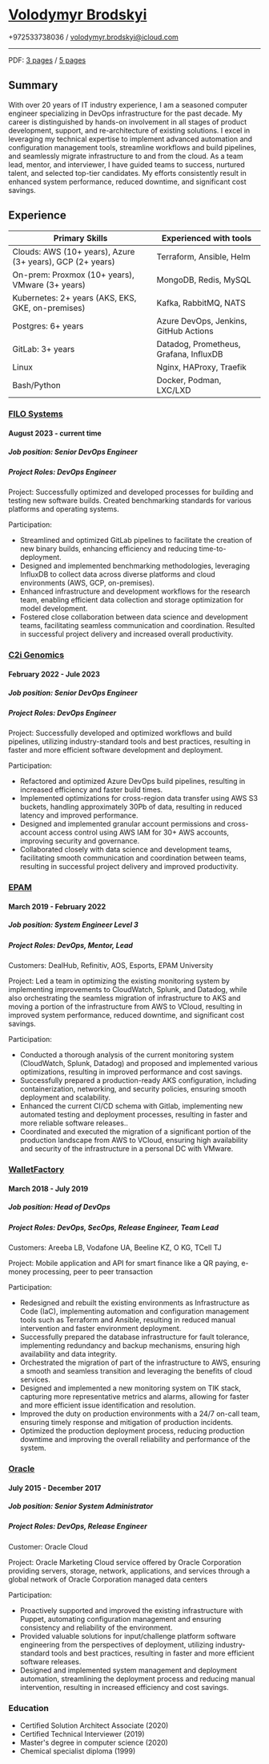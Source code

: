 # [Volodymyr Brodskyi](https://www.linkedin.com/in/vbrodskyi/)

+972533738036 / <volodymyr.brodskyi@icloud.com>

---
PDF: [3 pages](./PDF/volodymyr_brodsky_CV.pdf) / [5 pages](./PDF/volodymyr_brodsky_4p_CV.pdf)


## Summary

With over 20 years of IT industry experience, I am a seasoned computer engineer specializing in DevOps infrastructure for the past decade. My career is distinguished by hands-on involvement in all stages of product development, support, and re-architecture of existing solutions. I excel in leveraging my technical expertise to implement advanced automation and configuration management tools, streamline workflows and build pipelines, and seamlessly migrate infrastructure to and from the cloud. As a team lead, mentor, and interviewer, I have guided teams to success, nurtured talent, and selected top-tier candidates. My efforts consistently result in enhanced system performance, reduced downtime, and significant cost savings.

## Experience

| Primary Skills                                            | Experienced with tools                 |
| --------------------------------------------------------- | -------------------------------------- |
| Clouds: AWS (10+ years), Azure (3+ years), GCP (2+ years) | Terraform, Ansible, Helm               |
| On-prem: Proxmox (10+ years), VMware (3+ years)           | MongoDB, Redis, MySQL                  |
| Kubernetes: 2+ years (AKS, EKS, GKE, on-premises)         | Kafka, RabbitMQ, NATS                  |
| Postgres: 6+ years                                        | Azure DevOps, Jenkins, GitHub Actions  |
| GitLab: 3+ years                                          | Datadog, Prometheus, Grafana, InfluxDB |
| Linux                                                     | Nginx, HAProxy, Traefik                |
| Bash/Python                                               | Docker, Podman, LXC/LXD                |

### [FILO Systems](https://filo.systems)

#### August 2023 - current time

##### Job position: Senior DevOps Engineer

##### Project Roles: DevOps Engineer

Project: Successfully optimized and developed processes for building and testing new software builds. Created benchmarking standards for various platforms and operating systems.

Participation:

- Streamlined and optimized GitLab pipelines to facilitate the creation of new binary builds, enhancing efficiency and reducing time-to-deployment.
- Designed and implemented benchmarking methodologies, leveraging InfluxDB to collect data across diverse platforms and cloud environments (AWS, GCP, on-premises).
- Enhanced infrastructure and development workflows for the research team, enabling efficient data collection and storage optimization for model development.
- Fostered close collaboration between data science and development teams, facilitating seamless communication and coordination. Resulted in successful project delivery and increased overall productivity.

### [C2i Genomics](https://c2i-genomics.com)

#### February 2022 - Jule 2023

##### Job position: Senior DevOps Engineer

##### Project Roles: DevOps Engineer

Project: Successfully developed and optimized workflows and build pipelines, utilizing industry-standard tools and best practices, resulting in faster and more efficient software development and deployment.

Participation:

- Refactored and optimized Azure DevOps build pipelines, resulting in increased efficiency and faster build times.
- Implemented optimizations for cross-region data transfer using AWS S3 buckets, handling approximately 30Pb of data, resulting in reduced latency and improved performance.
- Designed and implemented granular account permissions and cross-account access control using AWS IAM for 30+ AWS accounts, improving security and governance.
- Collaborated closely with data science and development teams, facilitating smooth communication and coordination between teams, resulting in successful project delivery and improved productivity.

### [EPAM](https://www.epam.com)

#### March 2019 - February 2022

##### Job position: System Engineer Level 3

##### Project Roles: DevOps, Mentor, Lead

Customers: DealHub, Refinitiv, AOS, Esports, EPAM University

Project: Led a team in optimizing the existing monitoring system by implementing improvements to CloudWatch, Splunk, and Datadog, while also orchestrating the seamless migration of infrastructure to AKS and moving a portion of the infrastructure from AWS to VCloud, resulting in improved system performance, reduced downtime, and significant cost savings.

Participation:

- Conducted a thorough analysis of the current monitoring system (CloudWatch, Splunk, Datadog) and proposed and implemented various optimizations, resulting in improved performance and cost savings.
- Successfully prepared a production-ready AKS configuration, including containerization, networking, and security policies, ensuring smooth deployment and scalability.
- Enhanced the current CI/CD schema with Gitlab, implementing new automated testing and deployment processes, resulting in faster and more reliable software releases..
- Coordinated and executed the migration of a significant portion of the production landscape from AWS to VCloud, ensuring high availability and security of the infrastructure in a personal DC with VMware.

### [WalletFactory](https://walletfactory.com)

#### March 2018 - July 2019

##### Job position: Head of DevOps

##### Project Roles: DevOps, SecOps, Release Engineer, Team Lead

Customers: Areeba LB, Vodafone UA, Beeline KZ, O KG, TCell TJ

Project: Mobile application and API for smart finance like a QR paying, e-money processing, peer to peer transaction

Participation:

- Redesigned and rebuilt the existing environments as Infrastructure as Code (IaC), implementing automation and configuration management tools such as Terraform and Ansible, resulting in reduced manual intervention and faster environment deployment.
- Successfully prepared the database infrastructure for fault tolerance, implementing redundancy and backup mechanisms, ensuring high availability and data integrity.
- Orchestrated the migration of part of the infrastructure to AWS, ensuring a smooth and seamless transition and leveraging the benefits of cloud services.
- Designed and implemented a new monitoring system on TIK stack, capturing more representative metrics and alarms, allowing for faster and more efficient issue identification and resolution.
- Improved the duty on production environments with a 24/7 on-call team, ensuring timely response and mitigation of production incidents.
- Optimized the production deployment process, reducing production downtime and improving the overall reliability and performance of the system.

### [Oracle](https://www.oracle.com/cx/marketing/)

#### July 2015 - December 2017

##### Job position: Senior System Administrator

##### Project Roles: DevOps, Release Engineer

Customer: Oracle Cloud  

Project: Oracle Marketing Cloud service offered by Oracle
Corporation providing servers, storage, network, applications, and services through a global network of Oracle Corporation managed data centers

Participation:

- Proactively supported and improved the existing infrastructure with Puppet, automating configuration management and ensuring consistency and reliability of the environment.
- Provided valuable solutions for input/challenge platform software engineering from the perspectives of deployment, utilizing industry-standard tools and best practices, resulting in faster and more efficient software releases.
- Designed and implemented system management and deployment automation, streamlining the deployment process and reducing manual intervention, resulting in increased efficiency and cost savings.

### Education

- Certified Solution Architect Associate (2020)
- Certified Technical Interviewer (2019)
- Master's degree in computer science (2020)
- Chemical specialist diploma (1999)
